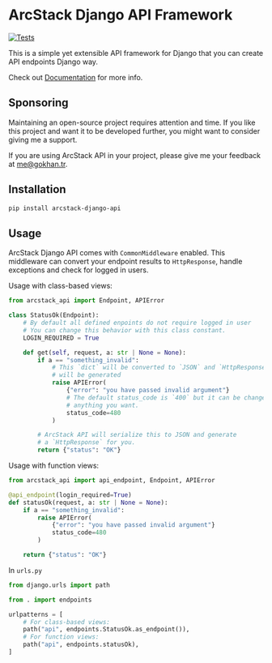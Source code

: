 # ArcStack Django API Framework

[![Tests](https://github.com/gwainor/arcstack-django-api/actions/workflows/test.yml/badge.svg?branch=master&event=push)](https://github.com/gwainor/arcstack-django-api/actions/workflows/test.yml)

This is a simple yet extensible API framework for Django that you can create API
endpoints Django way.

Check out [Documentation](https://gwainor.github.io/arcstack-django-api/) for
more info.


## Sponsoring

Maintaining an open-source project requires attention and time. If you like this
project and want it to be developed further, you might want to consider giving
me a support.

If you are using ArcStack API in your project, please give me your feedback at
[me@gokhan.tr](mailto:me@gokhan.tr).


## Installation

```sh
pip install arcstack-django-api
```


## Usage

ArcStack Django API comes with `CommonMiddleware` enabled. This middleware
can convert your endpoint results to `HttpResponse`, handle exceptions and
check for logged in users.

Usage with class-based views:

```python
from arcstack_api import Endpoint, APIError

class StatusOk(Endpoint):
    # By default all defined enpoints do not require logged in user
    # You can change this behavior with this class constant.
    LOGIN_REQUIRED = True

    def get(self, request, a: str | None = None):
        if a == "something_invalid":
            # This `dict` will be converted to `JSON` and `HttpResponse`
            # will be generated
            raise APIError(
                {"error": "you have passed invalid argument"}
                # The default status_code is `400` but it can be changed to
                # anything you want.
                status_code=480
            )

        # ArcStack API will serialize this to JSON and generate
        # a `HttpResponse` for you.
        return {"status": "OK"}
```

Usage with function views:

```python
from arcstack_api import api_endpoint, Endpoint, APIError

@api_endpoint(login_required=True)
def statusOk(request, a: str | None = None):
    if a == "something_invalid":
        raise APIError(
            {"error": "you have passed invalid argument"}
            status_code=480
        )

    return {"status": "OK"}
```

In `urls.py`

```python
from django.urls import path

from . import endpoints

urlpatterns = [
    # For class-based views:
    path("api", endpoints.StatusOk.as_endpoint()),
    # For function views:
    path("api", endpoints.statusOk),
]
```
